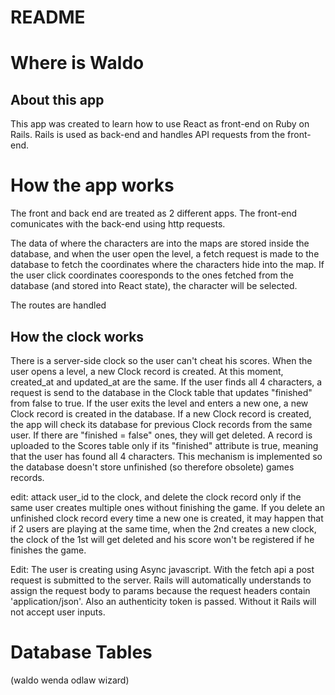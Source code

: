 # README

# Where is Waldo

## About this app

This app was created to learn how to use React as front-end on Ruby on Rails. 
Rails is used as back-end and handles API requests from the front-end.

# How the app works

The front and back end are treated as 2 different apps.
The front-end comunicates with the back-end using http requests.

The data of where the characters are into the maps are stored inside the database, and when the user open the level, a fetch request is made to the database to fetch the coordinates where the characters hide into the map.
If the user click coordinates cooresponds to the ones fetched from the database (and stored into React state), the character will be selected.

The routes are handled 

## How the clock works
There is a server-side clock so the user can't cheat his scores. 
When the user opens a level, a new Clock record is created.
At this moment, created_at and updated_at are the same.
If the user finds all 4 characters, a request is send to the database in the Clock table that updates "finished" from false to true.
If the user exits the level and enters a new one, a new Clock record is created in the database.
If a new Clock record is created, the app will check its database for previous Clock records from the same user. If there are "finished = false" ones, they will get deleted.
A record is uploaded to the Scores table only if its "finished" attribute is true, meaning that the user has found all 4 characters.
This mechanism is implemented so the database doesn't store unfinished (so therefore obsolete) games records.

edit:
attack user_id to the clock, and delete the clock record only if the same user creates multiple ones without finishing the game. If you delete an unfinished clock record every time a new one is created, it may happen that if 2 users are playing at the same time, when the 2nd creates a new clock, the clock of the 1st will get deleted and his score won't be registered if he finishes the game.

Edit:
The user is creating using Async javascript. With the fetch api a post request is submitted to the server. Rails will automatically understands to assign the request body to params because the request headers contain 'application/json'. 
Also an authenticity token is passed. Without it Rails will not accept user inputs.

# Database Tables

(waldo wenda odlaw wizard)

